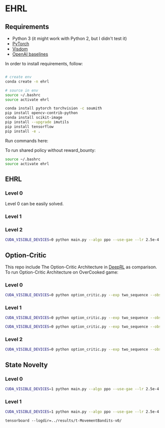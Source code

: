 # EHRL

<!-- ## Update 10/06/2017: added enjoy.py and a link to pretrained models!
## Update 09/27/2017: now supports both Atari and MuJoCo/Roboschool!

This is a PyTorch implementation of
* Advantage Actor Critic (A2C), a synchronous deterministic version of [A3C](https://arxiv.org/pdf/1602.01783v1.pdf)
* Proximal Policy Optimization [PPO](https://arxiv.org/pdf/1707.06347.pdf)
* Scalable trust-region method for deep reinforcement learning using Kronecker-factored approximation [ACKTR](https://arxiv.org/abs/1708.05144)

Also see the OpenAI posts: [A2C/ACKTR](https://blog.openai.com/baselines-acktr-a2c/) and [PPO](https://blog.openai.com/openai-baselines-ppo/) for more information.

This implementation is inspired by the OpenAI baselines for [A2C](https://github.com/openai/baselines/tree/master/baselines/a2c), [ACKTR](https://github.com/openai/baselines/tree/master/baselines/acktr) and [PPO](https://github.com/openai/baselines/tree/master/baselines/ppo1). It uses the same hyper parameters and the model since they were well tuned for Atari games.

Please use this bibtex if you want to cite this repository in your publications:

    @misc{pytorchrl,
      author = {Kostrikov, Ilya},
      title = {PyTorch Implementations of Reinforcement Learning Algorithms},
      year = {2018},
      publisher = {GitHub},
      journal = {GitHub repository},
      howpublished = {\url{https://github.com/ikostrikov/pytorch-a2c-ppo-acktr}},
    }

## Supported (and tested) environments (via [OpenAI Gym](https://gym.openai.com))
* [Atari Learning Environment](https://github.com/mgbellemare/Arcade-Learning-Environment)
* [MuJoCo](http://mujoco.org)
* [PyBullet](http://pybullet.org) (including Racecar, Minitaur and Kuka)
* [DeepMind Control Suite](https://github.com/deepmind/dm_control) (via [dm_control2gym](https://github.com/martinseilair/dm_control2gym))

I highly recommend PyBullet as a free open source alternative to MuJoCo for continuous control tasks.

All environments are operated using exactly the same Gym interface. See their documentations for a comprehensive list.

To use the DeepMind Control Suite environments, set the flag `--env-name dm.<domain_name>.<task_name>`, where `domain_name` and `task_name` are the name of a domain (e.g. `hopper`) and a task within that domain (e.g. `stand`) from the DeepMind Control Suite. Refer to their repo and their [tech report](https://arxiv.org/abs/1801.00690) for a full list of available domains and tasks. Other than setting the task, the API for interacting with the environment is exactly the same as for all the Gym environments thanks to [dm_control2gym](https://github.com/martinseilair/dm_control2gym). -->

## Requirements

* Python 3 (it might work with Python 2, but I didn't test it)
* [PyTorch](http://pytorch.org/)
* [Visdom](https://github.com/facebookresearch/visdom)
* [OpenAI baselines](https://github.com/openai/baselines)

In order to install requirements, follow:

```bash

# create env
conda create -n ehrl

# source in env
source ~/.bashrc
source activate ehrl

conda install pytorch torchvision -c soumith
pip install opencv-contrib-python
conda install scikit-image
pip install --upgrade imutils
pip install tensorflow
pip install -e .
```

Run commands here:

To run shared policy without reward_bounty:
```bash
source ~/.bashrc
source activate ehrl
```

## EHRL

### Level 0

Level 0 can be easily solved.

### Level 1

### Level 2

```bash
CUDA_VISIBLE_DEVICES=0 python main.py --algo ppo --use-gae --lr 2.5e-4 --clip-param 0.1 --value-loss-coef 1 --num-processes 8 --actor-critic-mini-batch-size 256 --actor-critic-epoch 4 --exp two_sequence --obs-type 'image' --env-name "OverCooked" --reward-level 2 --setup-goal random --grid-size 7 --num-hierarchy 3 --num-subpolicy 5 5 --hierarchy-interval 4 12 --num-steps 128 128 128 --reward-bounty 1 --bounty-type diversity --distance mass_center --transition-model-mini-batch-size 64 64 --train-mode together --encourage-ac-connection none --clip-reward-bounty --clip-reward-bounty-active-function linear --log-behavior-interval 5 --aux r_0
```

## Option-Critic
This repo include The Option-Critic Architecture in [DeepRL](https://github.com/ShangtongZhang/DeepRL) as comparison. To run Option-Critic Architecture on OverCooked game:

### Level 0

```bash
CUDA_VISIBLE_DEVICES=0 python option_critic.py --exp two_sequence --obs-type 'image' --env-name "OverCooked" --reward-level 0 --setup-goal any --grid-size 7 --log-behavior-interval 5 --aux r_0
```

### Level 1

```bash
CUDA_VISIBLE_DEVICES=0 python option_critic.py --exp two_sequence --obs-type 'image' --env-name "OverCooked" --reward-level 1 --setup-goal any --grid-size 7 --log-behavior-interval 5 --aux r_0
```

```bash
CUDA_VISIBLE_DEVICES=0 python option_critic.py --exp two_sequence --obs-type 'image' --env-name "OverCooked" --reward-level 1 --setup-goal random --grid-size 7 --log-behavior-interval 5 --aux r_0
```

### Level 2

```bash
CUDA_VISIBLE_DEVICES=0 python option_critic.py --exp two_sequence --obs-type 'image' --grid-size 7 --env-name "OverCooked" --reward-level 2 --setup-goal random --log-behavior-interval 5 --aux r_0
```

## State Novelty

### Level 0

```bash
CUDA_VISIBLE_DEVICES=1 python main.py --algo ppo --use-gae --lr 2.5e-4 --clip-param 0.1 --value-loss-coef 1 --num-processes 8 --actor-critic-mini-batch-size 256 --actor-critic-epoch 4 --exp two_sequence --obs-type 'image' --env-name "OverCooked" --reward-level 0 --grid-size 7 --setup-goal any --num-hierarchy 2 --num-subpolicy 1 --hierarchy-interval 4 --num-steps 128 128 --reward-bounty 1 --bounty-type state_novelty --distance l1 --transition-model-mini-batch-size 64 --train-mode together --encourage-ac-connection none --log-behavior-interval 5 --aux r_0
```

### Level 1

```bash
CUDA_VISIBLE_DEVICES=1 python main.py --algo ppo --use-gae --lr 2.5e-4 --clip-param 0.1 --value-loss-coef 1 --num-processes 8 --actor-critic-mini-batch-size 256 --actor-critic-epoch 4 --exp two_sequence --obs-type 'image' --env-name "OverCooked" --reward-level 1 --grid-size 3 --setup-goal any --num-hierarchy 2 --num-subpolicy 1 --hierarchy-interval 4 --num-steps 128 128 --reward-bounty 1 --bounty-type state_novelty --distance l1 --transition-model-mini-batch-size 64 --train-mode together --encourage-ac-connection none --log-behavior-interval 5 --aux r_0
```

```base
tensorboard --logdir=../results/t-MovementBandits-v0/
```
